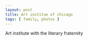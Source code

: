 ```yaml
---
layout: post
title: Art institue of chicago
tags: [ family, photos ]
---
```

Art institute with the literary fraternity
<script src="https://cdn.jsdelivr.net/npm/publicalbum@latest/embed-ui.min.js" async></script>
<div class="pa-gallery-player-widget" style="width:640px; height:480px; display:none;"
  data-link="https://photos.app.goo.gl/HqZN3NBa2T6nWZ3e8"
  data-title="Chicago art institute "
  data-description="21 new items added to shared album">
  <object data="https://lh3.googleusercontent.com/pw/AIL4fc_atH-2CvnlTyAKCLh7Iwwitl96Mbteytq2z9UnYUQzTxxbsrwAShyx5CwF3yc64OUqE2lYdMAt1yjuetiBpBBHhAZY5V4qSI617ZVvBngTKhNby6K9=w1920-h1080"></object>
  <object data="https://lh3.googleusercontent.com/pw/AIL4fc8Zfs2kHGvSFZXUaoh8GzaNfEt08bSTFuyDeBHHlinTXZm9b0530i3mEuSdS4iio0hUs_WsMeNhOBdkgrPSv5_0tZbicXAj6gHECRFz7MyMOnd6w1TF=w1920-h1080"></object>
  <object data="https://lh3.googleusercontent.com/pw/AIL4fc-MCq04HNx2Ikv2Njw9__8UILsWVhrj09j91JC7Wt7rMcFd2ATzvmx77Xgso_GbUrJ17ZKn3nkUqcxu8rzFZ968Y4fQf5g7bEc-ClRh1upZafn-GAzE=w1920-h1080"></object>
  <object data="https://lh3.googleusercontent.com/pw/AIL4fc_30fPF1pCCzcN89kx--Eivp7xvIhw_61yRa5Xs-MZDY-6pMjjBNjj861carAWIDaafD-j-_XrW0MRHKZucCSQpodMZbAs6IBX0R4u5t-DGr4CeI4Lc=w1920-h1080"></object>
  <object data="https://lh3.googleusercontent.com/pw/AIL4fc9pmmlQycT7Yvta-N2ahoR701x8Mx_ji35ru5Q-UISAD_Px0kp2GgZ-g9ziI9agugrzoFREiwhG3O4jcDn_YcL3CvxybrzVQzorlZeze-2lTwreDy8L=w1920-h1080"></object>
  <object data="https://lh3.googleusercontent.com/pw/AIL4fc9rbZEk7aM7kaNS3GFvBKxegYNAuFfhn1RsSfh1z9W490i7hO3O2FQFYe5LsvaeUEho99nysbFL8M5EAvStk247V_qzyKSxni618YH_vyTL1cgMGW_8=w1920-h1080"></object>
  <object data="https://lh3.googleusercontent.com/pw/AIL4fc_ytFQrAnmXhk5PhzCVYU-HSzdRbHZdsE3xI57rd1u-wRoIDpH7xd3GVd8s_AUMefaauWE5dXyKc5LNQ1vWx9jBR3ovJYMoYyuzgnYX2Pqt8uAIUi_m=w1920-h1080"></object>
  <object data="https://lh3.googleusercontent.com/pw/AIL4fc9eZT11dZ2kJFuQTNGkygTqYCeclVF7AL4cR16XBqdWVJqL9t075A_iyxgwtnXzGp3dQpqmAGKZ-gNVporL82hEED0fFaN2GTIOju3x9oyu86i8F5Ww=w1920-h1080"></object>
  <object data="https://lh3.googleusercontent.com/pw/AIL4fc_ES05vnByxFkVjHfg-bKXTtC937bxwZZ36LleUJfxCmLo5UoUtzQBNWXHDdr6TljXwlKztvm-SotAiWxhPr_RdJF2m1IsNgbTiz1-wpBPjdAtO-9id=w1920-h1080"></object>
  <object data="https://lh3.googleusercontent.com/pw/AIL4fc973AfsgjnKZEqlVFcfOo106y8SZYSvBxypa0OKTnmWLGtLlvossN3DjFb3VkpP6K5erL_QgN5ZM2XDLzdfUP3jnkZOk66gZfM-4e8domg33Rd8uiT_=w1920-h1080"></object>
  <object data="https://lh3.googleusercontent.com/pw/AIL4fc_b2u5H4BcWq2YUAWQrmLGOETmvYKSDqWhGtDFAapZy9sBEfygcf2nENhhb6pPLqR8w5ZkIA4jZtkkPeGEw1QLavD1MCrmEu8N66o_Z_p9d2xGIq0Vj=w1920-h1080"></object>
  <object data="https://lh3.googleusercontent.com/pw/AIL4fc_tHDxFOXQNK3KoIYmW-jpRTakQdF8oAUf32gvjYxnUAB6trizvAlg8Ies6nsWssXIrbSJ23D1QV6u3UtxqzSM6VEvAfNtc1fZVWiXN-zdGIo3mjVfQ=w1920-h1080"></object>
  <object data="https://lh3.googleusercontent.com/pw/AIL4fc8vBDod2W6D9F3Qacd8bxd3unAps8DcjQcqBXpmP-WkBripmPgeAISKI_QC4HQHBsee99J3ZoO80kDEFc4Oh0aySD5dUsf2kGLAxSji9yItCH7Xh3pj=w1920-h1080"></object>
  <object data="https://lh3.googleusercontent.com/pw/AIL4fc8Tn3a3j0SRG8A1pnkMmmjiS5w0svcBH43JRumy4z5mps7ap3lzYRblPIn9WePrRxeXFU9JIw-3Dbs_dYYztp7F1UEtDWmuKaL4-0OXa1BfzjlTizi3=w1920-h1080"></object>
  <object data="https://lh3.googleusercontent.com/pw/AIL4fc_nLvCWXKc-cTvl12aE_K_-nzHQ8TixdL2W0bEaXmA40zVAZ7Zqza0qht-wdEa66B1E8fq1Do2BZC74w4zzVSTPqCpoBGECki48PlrQ_yaKlAJOI5jX=w1920-h1080"></object>
  <object data="https://lh3.googleusercontent.com/pw/AIL4fc-Z9Z0todjwBRMUJiUyFoS08IxDxytWpAut6pbvUUCq82r7MR7GqLYXw05UEd2o144hTJcRdLU0wYE9f1UomOWkrKcwr0THYqMkFmCTSLrARi6BZbuf=w1920-h1080"></object>
  <object data="https://lh3.googleusercontent.com/pw/AIL4fc9Yk9SCVMpf9O1voHetjo-90dyXOWMQ6BqJsVlsJmj-3zVf_xfKL4250_9rSDNroHwyDC03nMK9i1SmLLCxLDRJH5f3g90CqFA3IvC0euQ-bmsYxviH=w1920-h1080"></object>
  <object data="https://lh3.googleusercontent.com/pw/AIL4fc9v1n6SrwA8LVE2xc2lFGH0LprUo-bCY51p9p_59WVC2jenxMkdCq9fFfeQscXcRiCG2yKYFq6x_cB_WoaT6r5AVbx1pAXB-wR_wRbt9RQ_M5oZsPat=w1920-h1080"></object>
  <object data="https://lh3.googleusercontent.com/pw/AIL4fc8Xc-zBqjB6gIZqStj6ret80CYobvcSVAX_qVM85KU5JrzW4xD_5k488O2xYdhX8lnO9ubFLXKj7DZizvh-nWihc_QgJsrYQe9w47nMT3FB5mywDIQ6=w1920-h1080"></object>
  <object data="https://lh3.googleusercontent.com/pw/AIL4fc8GMN82uS1JMjmmXbqYOjnI9BiIpnizzo3JsVIjr7CRxN-uwkPe8eNzMX7e0N7jOsroksMF951lmV_nwfg-sYm-JTrRrb78iqCMO1sLj3FWn-UA8giu=w1920-h1080"></object>
  <object data="https://lh3.googleusercontent.com/pw/AIL4fc8KzvMs5T-f9Z3Nbi4WbuQPEUyRV-S8kJC1ZpMGdWXL3-v6IAzJXAmAWDVMXlAQId02lyHnLfF4ItcOfDOJOsiBy0s06L2BTP4xHl3-e0HfJhK22P8K=w1920-h1080"></object>
</div>

